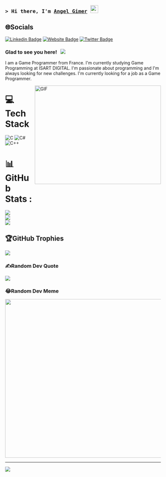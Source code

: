 ### <samp>&gt; Hi there, I'm <a href="https://angel-2180.github.io" target="_blank">Angel Gimer</a> <img src="https://media.giphy.com/media/hvRJCLFzcasrR4ia7z/giphy.gif" width="25"> </samp>



## 🌐Socials
[![Linkedin Badge](https://img.shields.io/badge/-LinkedIn-0e76a8?style=flat-square&logo=Linkedin&logoColor=white)](https://www.linkedin.com/in/angel-gimer-3b8098231/)
[![Website Badge](https://img.shields.io/badge/Website-3b5998?style=flat-square&logo=google-chrome&logoColor=white)](https://angel-2180.github.io)
[![Twitter Badge](https://img.shields.io/badge/-Twitter-00acee?style=flat-square&logo=Twitter&logoColor=white)](https://twitter.com/AngelGimer)

### Glad to see you here! &nbsp; ![](https://visitor-badge.glitch.me/badge?page_id=Angel-2180.Angel-2180&style=flat-square&color=0088cc)

I am a Game Programmer from France. I'm currently studying Game Programming at ISART DIGITAL. I'm passionate about programming and I'm always looking for new challenges. I'm currently looking for a job as a Game Programmer.

<img align="right" alt="GIF" src="https://github.com/Angel-2180/Angel-2180/main/assets/coding.gif?raw=true" width="408" height="318" />

# 💻Tech Stack
![C](https://img.shields.io/badge/c-%2300599C.svg?style=for-the-badge&logo=c&logoColor=white) ![C#](https://img.shields.io/badge/c%23-%23239120.svg?style=for-the-badge&logo=c-sharp&logoColor=white) ![C++](https://img.shields.io/badge/c++-%2300599C.svg?style=for-the-badge&logo=c%2B%2B&logoColor=white)
# 📊GitHub Stats :
![](https://github-readme-stats.vercel.app/api?username=Angel-2180&theme=nightowl&hide_border=true&include_all_commits=false&count_private=false)<br/>
![](https://github-readme-streak-stats.herokuapp.com/?user=Angel-2180&theme=nightowl&hide_border=true)<br/>
![](https://github-readme-stats.vercel.app/api/top-langs/?username=Angel-2180&theme=nightowl&hide_border=true&include_all_commits=false&count_private=false&layout=compact)

## 🏆GitHub Trophies
![](https://github-profile-trophy.vercel.app/?username=Angel-2180&theme=onedark&no-frame=false&no-bg=false&margin-w=4)

### ✍️Random Dev Quote
![](https://quotes-github-readme.vercel.app/api?type=horizontal&theme=tokyonight)

### 😂Random Dev Meme
<img src="https://random-memer.herokuapp.com/" width="512px"/>

---
[![](https://visitcount.itsvg.in/api?id=Angel-2180&icon=8&color=1)](https://visitcount.itsvg.in)
